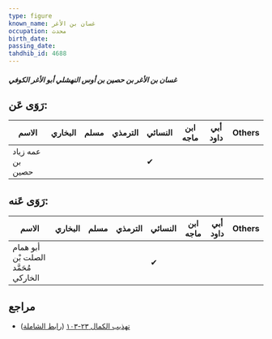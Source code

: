 ```yaml
---
type: figure
known_name: غسان بن الأغر
occupation: محدث
birth_date:
passing_date:
tahdhib_id: 4688
---
```

##### غسان بن الأغر بن حصين بن أوس النهشلي أبو الأغر الكوفي

## رَوَى عَن:
| الاسم            | البخاري | مسلم | الترمذي | النسائي | ابن ماجه | أبي داود | Others |
| ---------------- | ------- | ---- | ------- | ------- | -------- | -------- | ------ |
| عمه زياد بن حصين |         |      |         | ✔       |          |          |        |
## رَوَى عَنه:
| الاسم                               | البخاري | مسلم | الترمذي | النسائي | ابن ماجه | أبي داود | Others |
| ----------------------------------- | ------- | ---- | ------- | ------- | -------- | -------- | ------ |
| أبو همام الصلت بْن مُحَمَّد الخاركي |         |      |         | ✔       |          |          |        |
## مراجع
- [تهذيب الكمال ٢٣-١٠٣](obsidian://open?vault=Tahdhib-al-Kamal&file=Figures/٤٦٨٨-غسان%20بن%20الأغر%20بن%20حصين%20بن%20أوس%20النهشلي%20أبو%20الأغر%20الكوفي) ([رابط الشاملة](https://shamela.ws/book/3722/11990))